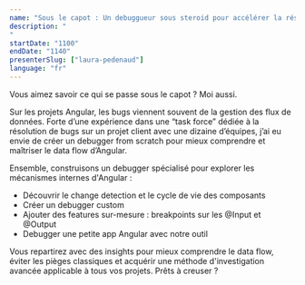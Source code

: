 ```yaml
---
name: "Sous le capot : Un debuggueur sous steroid pour accélérer la résolution de bug"
description: "
"
startDate: "1100"
endDate: "1140"
presenterSlug: ["laura-pedenaud"]
language: "fr"
---
```


Vous aimez savoir ce qui se passe sous le capot ? Moi aussi.

Sur les projets Angular, les bugs viennent souvent de la gestion des flux de données. Forte d’une expérience dans une “task force” dédiée à la résolution de bugs sur un projet client avec une dizaine d’équipes, j’ai eu envie de créer un debugger from scratch pour mieux comprendre et maîtriser le data flow d’Angular.

Ensemble, construisons un debugger spécialisé pour explorer les mécanismes internes d'Angular :

- Découvrir le change detection et le cycle de vie des composants
- Créer un debugger custom
- Ajouter des features sur-mesure : breakpoints sur les @Input et @Output
- Debugger une petite app Angular avec notre outil

Vous repartirez avec des insights pour mieux comprendre le data flow, éviter les pièges classiques et acquérir une méthode d'investigation avancée applicable à tous vos projets. Prêts à creuser ?
